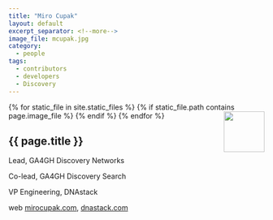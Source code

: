```yaml
---
title: "Miro Cupak"
layout: default
excerpt_separator: <!--more-->
image_file: mcupak.jpg
category:
  - people
tags:
  - contributors
  - developers
  - Discovery
---
```


{% for static_file in site.static_files %}
  {% if static_file.path contains page.image_file %}
<img style="float: right; width: 80px;" src="{{ static_file.path | relative_url}}" />
  {% endif %}
{% endfor %}

## {{ page.title }}

Lead, GA4GH Discovery Networks

Co-lead, GA4GH Discovery Search

VP Engineering, DNAstack

<!--more-->

web [mirocupak.com](https://mirocupak.com/), [dnastack.com](http://dnastack.com)
